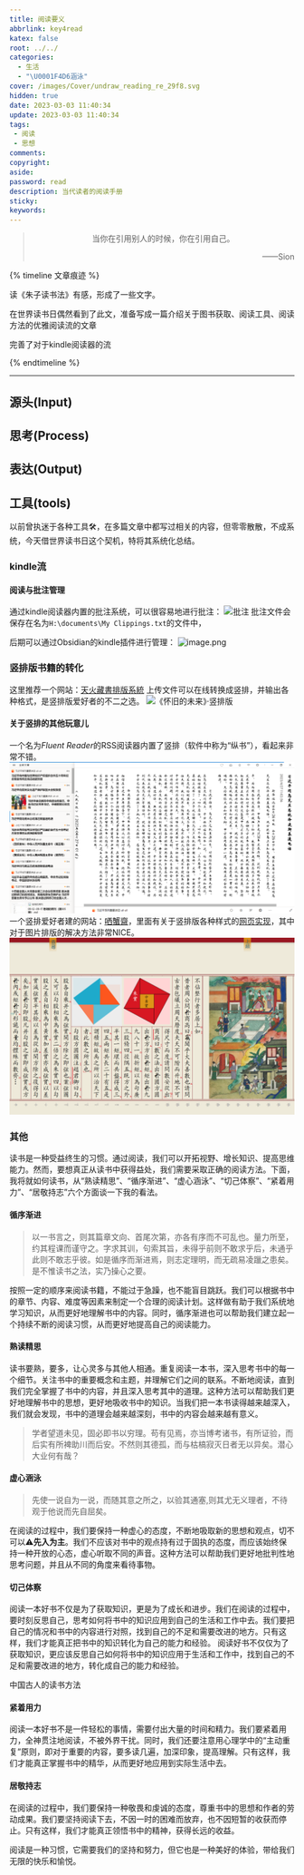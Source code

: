 ```yaml
---
title: 阅读要义
abbrlink: key4read
katex: false
root: ../../
categories:
  - 生活
  - "\U0001F4D6涵泳"
cover: /images/Cover/undraw_reading_re_29f8.svg
hidden: true
date: 2023-03-03 11:40:34
update: 2023-03-03 11:40:34
tags:
 - 阅读 
 - 思想 
comments:
copyright:
aside:
password: read
description: 当代读者的阅读手册
sticky:
keywords:
---
```


> <center>当你在引用别人的时候，你在引用自己。</center>
> <p align="right">——Sion</p>

{% timeline 文章痕迹 %}
<!-- timeline 2023-03-03-->
读《朱子读书法》有感，形成了一些文字。
<!-- endtimeline -->
<!-- timeline 2023-04-23-->
在世界读书日偶然看到了此文，准备写成一篇介绍关于图书获取、阅读工具、阅读方法的优雅阅读流的文章
<!-- endtimeline -->
<!-- timeline 2023-04-27-->
完善了对于kindle阅读器的流
<!-- endtimeline -->
{% endtimeline %}

-----
## 源头(Input)


## 思考(Process)


## 表达(Output)


## 工具(tools)
以前曾执迷于各种工具🛠️，在多篇文章中都写过相关的内容，但零零散散，不成系统，今天借世界读书日这个契机，特将其系统化总结。


### kindle流

#### 阅读与批注管理
通过kindle阅读器内置的批注系统，可以很容易地进行批注：
![批注](https://pic.si-on.top/2023/04/screenshot_2023_04_26T01_57_12+0800.png)
批注文件会保存在名为`H:\documents\My Clippings.txt`的文件中，

后期可以通过Obsidian的kindle插件进行管理：
![image.png](https://pic.si-on.top/2023/04/20230427112521.png)


### 竖排版书籍的转化
这里推荐一个网站：[天火藏書排版系統](https://ebook.cdict.info/)
上传文件可以在线转换成竖排，并输出各种格式，是竖排版爱好者的不二之选。
![《怀旧的未来》·竖排版](/images/20230304/screenshot_2022_09_30T00_24_15+0800.png)

#### 关于竖排的其他玩意儿
一个名为*Fluent Reader*的RSS阅读器内置了竖排（软件中称为“纵书”），看起来非常不错。
![](../../../images/20230304/Pasted%20image%2020230427111035.png)
一个竖排爱好者建的网站：[哂蟹齋](https://vert.neocities.org/)，里面有关于竖排版各种样式的[网页实现](https://vert.neocities.org/type/smr)，其中对于图片排版的解决方法非常NICE。
![](../../../images/20230304/Pasted%20image%2020230427111522.png)


### 其他
读书是一种受益终生的习惯。通过阅读，我们可以开拓视野、增长知识、提高思维能力。然而，要想真正从读书中获得益处，我们需要采取正确的阅读方法。下面，我将就如何读书，从“熟读精思”、“循序渐进”、“虚心涵泳”、“切己体察”、“紧着用力”、“居敬持志”六个方面谈一下我的看法。
#### 循序渐进
>以一书言之，则其篇章文向、首尾次第，亦各有序而不可乱也。量力所至，约其程课而谨守之。字求其训，句索其旨，未得乎前则不敢求乎后，未通乎此则不敢志乎彼。如是循序而渐进焉，则志定理明，而无疏易凌躐之患矣。是不惟读书之法，实乃操心之要。


按照一定的顺序来阅读书籍，不能过于急躁，也不能盲目跳跃。我们可以根据书中的章节、内容、难度等因素来制定一个合理的阅读计划。这样做有助于我们系统地学习知识，从而更好地理解书中的内容。同时，循序渐进也可以帮助我们建立起一个持续不断的阅读习惯，从而更好地提高自己的阅读能力。

#### 熟读精思
读书要熟，要多，让心灵多与其他人相通。重复阅读一本书，深入思考书中的每一个细节。关注书中的重要概念和主题，并理解它们之间的联系。不断地阅读，直到我们完全掌握了书中的内容，并且深入思考其中的道理。这种方法可以帮助我们更好地理解书中的思想，更好地吸收书中的知识。当我们把一本书读得越来越深入，我们就会发现，书中的道理会越来越深刻，书中的内容会越来越有意义。
> 学者望道未见，固必即书以穷理。苟有见焉，亦当博考诸书，有所证验，而后实有所裨助川而后安。不然则其德孤，而与枯槁寂灭日者无以异矣。潜心大业何有哉？


#### 虚心涵泳
> 先使一说自为一说，而随其意之所之，以验其通塞,则其尤无义理者，不待观于他说而先自屈矣。

在阅读的过程中，我们要保持一种虚心的态度，不断地吸取新的思想和观点，切不可以⚠**先入为主**。我们不应该对书中的观点持有过于固执的态度，而应该始终保持一种开放的心态，虚心听取不同的声音。这种方法可以帮助我们更好地批判性地思考问题，并且从不同的角度来看待事物。

#### 切己体察
阅读一本好书不仅是为了获取知识，更是为了成长和进步。我们在阅读的过程中，要时刻反思自己，思考如何将书中的知识应用到自己的生活和工作中去。我们要把自己的情况和书中的内容进行对照，找到自己的不足和需要改进的地方。只有这样，我们才能真正把书中的知识转化为自己的能力和经验。
阅读好书不仅仅为了获取知识，更应该反思自己如何将书中的知识应用于生活和工作中，找到自己的不足和需要改进的地方，转化成自己的能力和经验。

中国古人的读书方法

#### 紧着用力
阅读一本好书不是一件轻松的事情，需要付出大量的时间和精力。我们要紧着用力，全神贯注地阅读，不被外界干扰。同时，我们还要注意用心理学中的“主动重复”原则，即对于重要的内容，要多读几遍，加深印象，提高理解。只有这样，我们才能真正掌握书中的精华，从而更好地应用到实际生活中去。
#### 居敬持志
在阅读的过程中，我们要保持一种敬畏和虔诚的态度，尊重书中的思想和作者的劳动成果。我们要坚持阅读下去，不因一时的困难而放弃，也不因短暂的收获而停止。只有这样，我们才能真正领悟书中的精神，获得长远的收益。

阅读是一种习惯，它需要我们的坚持和努力，但它也是一种美好的体验，带给我们无限的快乐和愉悦。